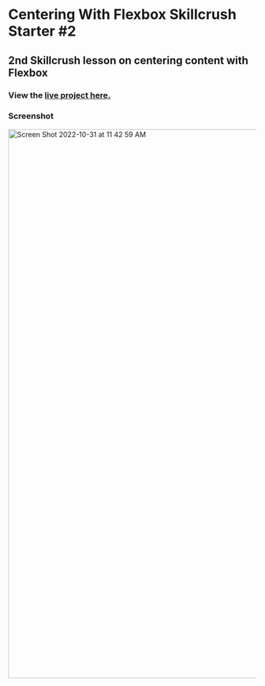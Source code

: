 # Centering With Flexbox Skillcrush Starter #2
## 2nd Skillcrush lesson on centering content with Flexbox
### View the [live project here.](https://kirstendarling.github.io/skillcrush-center-flexbox-starter-2/)

### Screenshot

<img width="1114" alt="Screen Shot 2022-10-31 at 11 42 59 AM" src="https://user-images.githubusercontent.com/54489152/199074118-70f4e53d-0198-4553-b42b-d9ebff79abab.png">
